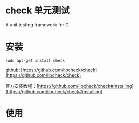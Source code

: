 # check 单元测试

A unit testing framework for C

# 安装

```sudo apt-get install check```

github: [https://github.com/libcheck/check](https://github.com/libcheck/check)


官方安装教程：[https://github.com/libcheck/check#installing](https://github.com/libcheck/check#installing)

# 使用
